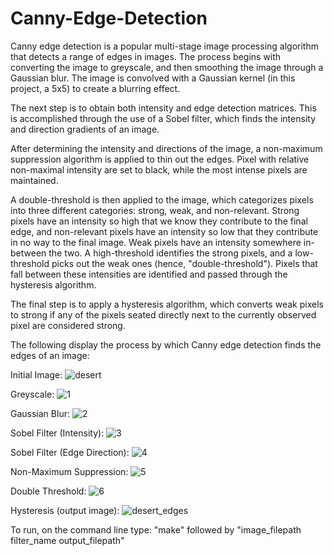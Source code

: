 # Canny-Edge-Detection

Canny edge detection is a popular multi-stage image processing algorithm that detects a range of edges in images. The process begins with converting the image to greyscale, and then smoothing the image through a Gaussian blur. The image is convolved with a Gaussian kernel (in this project, a 5x5) to create a blurring effect.

The next step is to obtain both intensity and edge detection matrices. This is accomplished through the use of a Sobel filter, which finds the intensity and direction gradients of an image.

After determining the intensity and directions of the image, a non-maximum suppression algorithm is applied to thin out the edges. Pixel with relative non-maximal intensity are set to black, while the most intense pixels are maintained.

A double-threshold is then applied to the image, which categorizes pixels into three different categories: strong, weak, and non-relevant. Strong pixels have an intensity so high that we know they contribute to the final edge, and non-relevant pixels have an intensity so low that they contribute in no way to the final image. Weak pixels have an intensity somewhere in-between the two. A high-threshold identifies the strong pixels, and a low-threshold picks out the weak ones (hence, "double-threshold"). Pixels that fall between these intensities are identified and passed through the hysteresis algorithm.

The final step is to apply a hysteresis algorithm, which converts weak pixels to strong if any of the pixels seated directly next to the currently observed pixel are considered strong.

The following display the process by which Canny edge detection finds the edges of an image:

Initial Image:
![desert](https://user-images.githubusercontent.com/38268188/142051931-e985f2b1-f730-44aa-bc34-43cc16501a6b.png)

Greyscale:
![1](https://user-images.githubusercontent.com/38268188/142051932-e7832d4a-b387-4f65-a194-9c0109210b80.png)

Gaussian Blur:
![2](https://user-images.githubusercontent.com/38268188/142051922-47e45ab7-1296-4e96-a1bb-9771c205bd51.png)

Sobel Filter (Intensity):
![3](https://user-images.githubusercontent.com/38268188/142051926-83082dff-40e8-49f0-b937-4e0d9ed29318.png)

Sobel Filter (Edge Direction):
![4](https://user-images.githubusercontent.com/38268188/142051927-9dd9d34e-c160-4232-9f07-8f8ec1a5863b.png)

Non-Maximum Suppression:
![5](https://user-images.githubusercontent.com/38268188/142051928-140662be-bfca-4e8a-aa7f-83a5f8796d0c.png)

Double Threshold:
![6](https://user-images.githubusercontent.com/38268188/142051929-57d41936-2df0-46a1-8ac0-4c916dcac705.png)

Hysteresis (output image):
![desert_edges](https://user-images.githubusercontent.com/38268188/142055980-f344da1c-1494-430b-88d9-4bfd6dc88b80.png)


To run, on the command line type: "make" followed by "image_filepath filter_name output_filepath"

